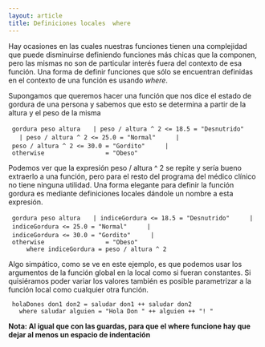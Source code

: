```yaml
---
layout: article
title: Definiciones locales  where 
---
```


Hay ocasiones en las cuales nuestras funciones tienen una complejidad que puede disminuirse definiendo funciones más chicas que la componen, pero las mismas no son de particular interés fuera del contexto de esa función. Una forma de definir funciones que sólo se encuentran definidas en el contexto de una función es usando *where*.

Supongamos que queremos hacer una función que nos dice el estado de gordura de una persona y sabemos que esto se determina a partir de la altura y el peso de la misma

` gordura peso altura`
`   | peso / altura ^ 2 <= 18.5 = "Desnutrido"  `
`   | peso / altura ^ 2 <= 25.0 = "Normal"  `
`   | peso / altura ^ 2 <= 30.0 = "Gordito"  `
`   | otherwise                 = "Obeso"  `

Podemos ver que la expresión peso / altura ^ 2 se repite y sería bueno extraerlo a una función, pero para el resto del programa del médico clínico no tiene ninguna utilidad. Una forma elegante para definir la función gordura es mediante definiciones locales dándole un nombre a esta expresión.

` gordura peso altura`
`   | indiceGordura <= 18.5 = "Desnutrido"  `
`   | indiceGordura <= 25.0 = "Normal"  `
`   | indiceGordura <= 30.0 = "Gordito"  `
`   | otherwise                 = "Obeso"  `
`     where indiceGordura = peso / altura ^ 2`

Algo simpático, como se ve en este ejemplo, es que podemos usar los argumentos de la función global en la local como si fueran constantes. Si quisiéramos poder variar los valores también es posible parametrizar a la función local como cualquier otra función.

` holaDones don1 don2 = saludar don1 ++ saludar don2`
`   where saludar alguien = "Hola Don " ++ alguien ++ "! "`

**Nota: Al igual que con las guardas, para que el where funcione hay que dejar al menos un espacio de indentación**
